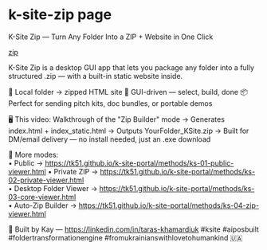 # k-site-zip page

K-Site Zip — Turn Any Folder Into a ZIP + Website in One Click

[zip](https://youtu.be/-193h0AdSSU)

K-Site Zip is a desktop GUI app that lets you package any folder into a fully structured .zip — with a built-in static website inside.

🧱 Local folder → zipped HTML site
🧰 GUI-driven — select, build, done
📦 Perfect for sending pitch kits, doc bundles, or portable demos

🖥 This video: Walkthrough of the "Zip Builder" mode
→ Generates index.html + index_static.html
→ Outputs YourFolder_KSite.zip
→ Built for DM/email delivery — no install needed, just an .exe download

🔧 More modes:  
• Public → https://tk51.github.io/k-site-portal/methods/ks-01-public-viewer.html 
• Private ZIP → https://tk51.github.io/k-site-portal/methods/ks-02-private-viewer.html  
• Desktop Folder Viewer → https://tk51.github.io/k-site-portal/methods/ks-03-core-viewer.html  
• Auto-Zip Builder → https://tk51.github.io/k-site-portal/methods/ks-04-zip-viewer.html

📎 Built by Kay — https://linkedin.com/in/taras-khamardiuk
#ksite
#aiposbuilt
#foldertransformationengine
#fromukrainianswithlovetohumankind 🇺🇦
